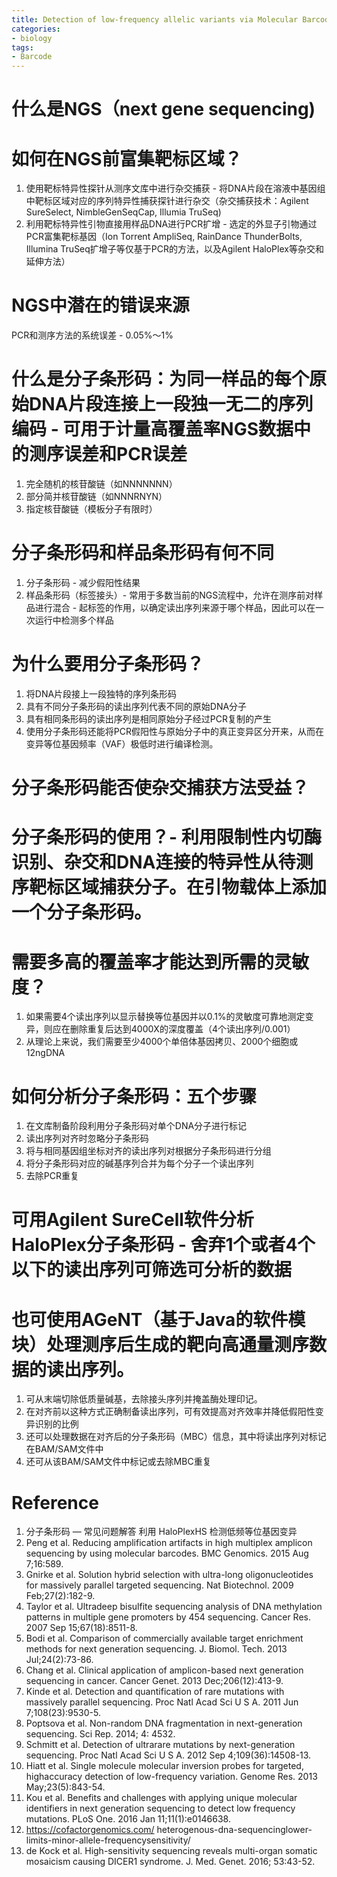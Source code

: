 ```yaml
---
title: Detection of low-frequency allelic variants via Molecular Barcoding
categories: 
- biology
tags: 
- Barcode
---
```


# 什么是NGS（next gene sequencing)

# 如何在NGS前富集靶标区域？
1. 使用靶标特异性探针从测序文库中进行杂交捕获 - 将DNA片段在溶液中基因组中靶标区域对应的序列特异性捕获探针进行杂交（杂交捕获技术：Agilent SureSelect, NimbleGenSeqCap, Illumia TruSeq)
2. 利用靶标特异性引物直接用样品DNA进行PCR扩增 - 选定的外显子引物通过PCR富集靶标基因（Ion Torrent AmpliSeq, RainDance ThunderBolts, Illumina TruSeq扩增子等仅基于PCR的方法，以及Agilent HaloPlex等杂交和延伸方法）

# NGS中潜在的错误来源
PCR和测序方法的系统误差 - 0.05%～1%

# 什么是分子条形码：为同一样品的每个原始DNA片段连接上一段独一无二的序列编码 - 可用于计量高覆盖率NGS数据中的测序误差和PCR误差
1. 完全随机的核苷酸链（如NNNNNNN）
2. 部分简并核苷酸链（如NNNRNYN）
3. 指定核苷酸链（模板分子有限时）

# 分子条形码和样品条形码有何不同
1. 分子条形码 - 减少假阳性结果
2. 样品条形码（标签接头）- 常用于多数当前的NGS流程中，允许在测序前对样品进行混合 - 起标签的作用，以确定读出序列来源于哪个样品，因此可以在一次运行中检测多个样品

# 为什么要用分子条形码？
1. 将DNA片段接上一段独特的序列条形码
2. 具有不同分子条形码的读出序列代表不同的原始DNA分子
3. 具有相同条形码的读出序列是相同原始分子经过PCR复制的产生
4. 使用分子条形码还能将PCR假阳性与原始分子中的真正变异区分开来，从而在变异等位基因频率（VAF）极低时进行编译检测。

# 分子条形码能否使杂交捕获方法受益？

# 分子条形码的使用？- 利用限制性内切酶识别、杂交和DNA连接的特异性从待测序靶标区域捕获分子。在引物载体上添加一个分子条形码。

# 需要多高的覆盖率才能达到所需的灵敏度？
1. 如果需要4个读出序列以显示替换等位基因并以0.1%的灵敏度可靠地测定变异，则应在删除重复后达到4000X的深度覆盖（4个读出序列/0.001）
2. 从理论上来说，我们需要至少4000个单倍体基因拷贝、2000个细胞或12ngDNA

# 如何分析分子条形码：五个步骤
1. 在文库制备阶段利用分子条形码对单个DNA分子进行标记
2. 读出序列对齐时忽略分子条形码
3. 将与相同基因组坐标对齐的读出序列对根据分子条形码进行分组
4. 将分子条形码对应的碱基序列合并为每个分子一个读出序列
5. 去除PCR重复

# 可用Agilent SureCell软件分析HaloPlex分子条形码 - 舍弃1个或者4个以下的读出序列可筛选可分析的数据
# 也可使用AGeNT（基于Java的软件模块）处理测序后生成的靶向高通量测序数据的读出序列。
1. 可从末端切除低质量碱基，去除接头序列并掩盖酶处理印记。
2. 在对齐前以这种方式正确制备读出序列，可有效提高对齐效率并降低假阳性变异识别的比例
3. 还可以处理数据在对齐后的分子条形码（MBC）信息，其中将读出序列对标记在BAM/SAM文件中
4. 还可从该BAM/SAM文件中标记或去除MBC重复

# Reference
1. 分子条形码 — 常见问题解答 利用 HaloPlexHS 检测低频等位基因变异
2. Peng et al. Reducing amplification artifacts in high multiplex amplicon sequencing by using molecular barcodes. BMC Genomics. 2015 Aug 7;16:589. 
3. Gnirke et al. Solution hybrid selection with ultra-long oligonucleotides for massively parallel targeted sequencing. Nat Biotechnol. 2009 Feb;27(2):182-9. 
4. Taylor et al. Ultradeep bisulfite sequencing analysis of DNA methylation patterns in multiple gene promoters by 454 sequencing. Cancer Res. 2007 Sep 15;67(18):8511-8. 
5. Bodi et al. Comparison of commercially available target enrichment methods for next generation sequencing. J. Biomol. Tech. 2013 Jul;24(2):73-86. 
6. Chang et al. Clinical application of amplicon-based next generation sequencing in cancer. Cancer Genet. 2013 Dec;206(12):413-9. 
7. Kinde et al. Detection and quantification of rare mutations with massively parallel sequencing. Proc Natl Acad Sci U S A. 2011 Jun 7;108(23):9530-5. 
8. Poptsova et al. Non-random DNA fragmentation in next-generation sequencing. Sci Rep. 2014; 4: 4532. 
9. Schmitt et al. Detection of ultrarare mutations by next-generation sequencing. Proc Natl Acad Sci U S A. 2012 Sep 4;109(36):14508-13. 
10. Hiatt et al. Single molecule molecular inversion probes for targeted, highaccuracy detection of low-frequency variation. Genome Res. 2013 May;23(5):843-54. 
11. Kou et al. Benefits and challenges with applying unique molecular identifiers in next generation sequencing to detect low frequency mutations. PLoS One. 2016 Jan 11;11(1):e0146638. 
12. https://cofactorgenomics.com/ heterogenous-dna-sequencinglower-limits-minor-allele-frequencysensitivity/ 
13. de Kock et al. High-sensitivity sequencing reveals multi-organ somatic mosaicism causing DICER1 syndrome. J. Med. Genet. 2016; 53:43-52.
